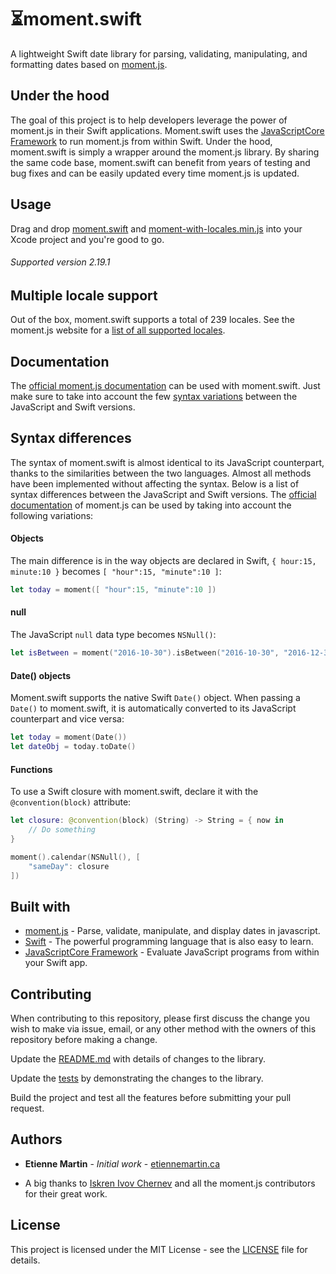 # ⏳moment.swift
A lightweight Swift date library for parsing, validating, manipulating, and formatting dates based on [moment.js](https://github.com/moment/moment). 

## Under the hood

The goal of this project is to help developers leverage the power of moment.js in their Swift applications. Moment.swift uses the [JavaScriptCore Framework](https://developer.apple.com/documentation/javascriptcore) to run moment.js from within Swift. Under the hood, moment.swift is simply a wrapper around the moment.js library. By sharing the same code base, moment.swift can benefit from years of testing and bug fixes and can be easily updated every time moment.js is updated.

## Usage 

Drag and drop [moment.swift](https://raw.githubusercontent.com/etienne-martin/moment.swift/master/moment.swift/moment.swift/moment.swift) and [moment-with-locales.min.js](https://raw.githubusercontent.com/etienne-martin/moment.swift/master/moment.swift/moment.swift/moment-with-locales.min.js) into your Xcode project and you're good to go.

###### Supported version 2.19.1

## Multiple locale support

Out of the box, moment.swift supports a total of 239 locales. See the moment.js website for a [list of all supported locales](https://momentjs.com#multiple-locale-support).

## Documentation

The [official moment.js documentation](https://momentjs.com/docs/) can be used with moment.swift. Just make sure to take into account the few [syntax variations](https://github.com/etienne-martin/moment.swift#syntax-differences) between the JavaScript and Swift versions.

## Syntax differences

The syntax of moment.swift is almost identical to its JavaScript counterpart, thanks to the similarities between the two languages. Almost all methods have been implemented without affecting the syntax. Below is a list of syntax differences between the JavaScript and Swift versions. The [official documentation](https://momentjs.com/docs/) of moment.js can be used by taking into account the following variations:

#### Objects

The main difference is in the way objects are declared in Swift, `{ hour:15, minute:10 }` becomes `[ "hour":15, "minute":10 ]`: 

```Swift
let today = moment([ "hour":15, "minute":10 ])
```

#### null

The JavaScript `null` data type becomes `NSNull()`:

```Swift
let isBetween = moment("2016-10-30").isBetween("2016-10-30", "2016-12-30", NSNull(), "()")
```

#### Date() objects

Moment.swift supports the native Swift `Date()` object. When passing a `Date()` to moment.swift, it is automatically converted to its JavaScript counterpart and vice versa:

```Swift
let today = moment(Date())
let dateObj = today.toDate()
```

#### Functions

To use a Swift closure with moment.swift, declare it with the `@convention(block)` attribute:

```Swift
let closure: @convention(block) (String) -> String = { now in
    // Do something
}

moment().calendar(NSNull(), [
    "sameDay": closure
])
```

## Built with

* [moment.js](https://github.com/moment/moment) - Parse, validate, manipulate, and display dates in javascript.
* [Swift](https://developer.apple.com/swift/) - The powerful programming language that is also easy to learn.
* [JavaScriptCore Framework](https://developer.apple.com/documentation/javascriptcore) - Evaluate JavaScript programs from within your Swift app.


## Contributing

When contributing to this repository, please first discuss the change you wish to make via issue, email, or any other method with the owners of this repository before making a change.

Update the [README.md](https://github.com/etienne-martin/moment.swift/blob/master/README.md) with details of changes to the library.

Update the [tests](https://github.com/etienne-martin/moment.swift/blob/master/moment.swift/moment.swift/AppDelegate.swift) by demonstrating the changes to the library.

Build the project and test all the features before submitting your pull request.

## Authors

* **Etienne Martin** - *Initial work* - [etiennemartin.ca](http://etiennemartin.ca/)

* A big thanks to [Iskren Ivov Chernev](https://github.com/ichernev) and all the moment.js contributors for their great work.

## License

This project is licensed under the MIT License - see the [LICENSE](https://github.com/etienne-martin/moment.swift/blob/master/LICENSE) file for details.
